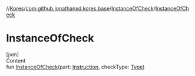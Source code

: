 //[Kores](../../index.md)/[com.github.jonathanxd.kores.base](../index.md)/[InstanceOfCheck](index.md)/[InstanceOfCheck](-instance-of-check.md)



# InstanceOfCheck  
[jvm]  
Content  
fun [InstanceOfCheck](-instance-of-check.md)(part: [Instruction](../../com.github.jonathanxd.kores/-instruction/index.md), checkType: [Type](https://docs.oracle.com/javase/8/docs/api/java/lang/reflect/Type.html))  




